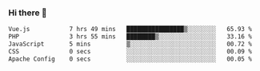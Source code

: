 ### Hi there 👋

<!--START_SECTION:waka-->

```txt
Vue.js           7 hrs 49 mins   ████████████████▒░░░░░░░░   65.93 %
PHP              3 hrs 55 mins   ████████▒░░░░░░░░░░░░░░░░   33.16 %
JavaScript       5 mins          ▒░░░░░░░░░░░░░░░░░░░░░░░░   00.72 %
CSS              0 secs          ░░░░░░░░░░░░░░░░░░░░░░░░░   00.09 %
Apache Config    0 secs          ░░░░░░░░░░░░░░░░░░░░░░░░░   00.05 %
```

<!--END_SECTION:waka-->

<!--
**Jonas-VanHaeken/Jonas-VanHaeken** is a ✨ _special_ ✨ repository because its `README.md` (this file) appears on your GitHub profile.

Here are some ideas to get you started:

- 🔭 I’m currently working on ...
- 🌱 I’m currently learning ...
- 👯 I’m looking to collaborate on ...
- 🤔 I’m looking for help with ...
- 💬 Ask me about ...
- 📫 How to reach me: ...
- 😄 Pronouns: ...
- ⚡ Fun fact: ...
-->
